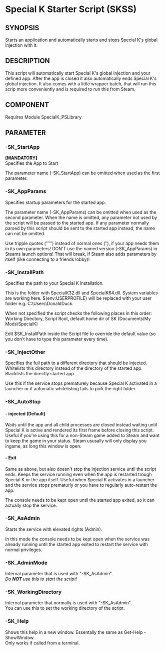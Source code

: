 # Special K Starter Script (SKSS)

## SYNOPSIS
Starts an application and automatically starts and stops Special K's global injection with it.

## DESCRIPTION
This script will automatically start Special K's global injection and your defined app. After the app is closed it also automatically ends Special K's global injection. It also comes with a little wrapper batch, that will run this scrip more conveniently and is required to run this from Steam.

## COMPONENT
Requires Module SpecialK_PSLibrary

## PARAMETER
### -SK_StartApp
**[MANDATORY]**\
Specifies the App to Start

The parameter name (-SK_StartApp) can be omitted when used as the first parameter.
### -SK_AppParams
Specifies startup parameters for the started app.

The parameter name (-SK_AppParams) can be omitted when used as the second parameter. When the name is omitted, any parameter not used by the script will be passed to the started app. If any parameter normally parsed by this script should be sent to the started app instead, the name can not be omitted.

Use tripple quotes (""") instead of normal ones ("), if your app needs them in its own parameters!
DON'T use the named version (-SK_AppParams) in Steams launch options! That will break, if Steam also adds parameters by itself (like connecting to a friends lobby)!
### -SK_InstallPath
Specifies the path to your Special K installation.

This is the folder with SpecialK32.dll and SpecialK64.dll. System variables are working here. ${env:USERPROFILE} will be replaced with your user folder e.g. C:\Users\DonaldDuck.

When not specified the script checks the following places in this order: Working Directory, Script Root, default home dir of SK (Documents\My Mods\SpecialK\)

Edit $SK_InstallPath inside the Script file to override the default value (so you don't have to type this parameter every time).
### -SK_InjectOther
Specifies the full path to a different directory that should be injected. Whitelists this directory instead of the directory of the started app. Blacklists the directly started app.

Use this if the service stops prematurely because Special K activated in a launcher or if automatic whitelisting fails to pick the right folder.
### -SK_AutoStop
#### - injected (Default)
  Waits until the app and all child processes are closed instead waiting until Special K is active and rendered its first frame before closing this script. Useful if you're using this for a non-Steam game added to Steam and want to keep the game in your status. Steam ususally will only display you ingame, as long this window is open.

#### - Exit
  Same as above, but also doesn't stop the injection service until the script ends. Keeps the service running even when the app is restarted trough Special K or the app itself. Useful when Special K activates in a launcher and the service stops prematurly or you have to regularly auto-restart the app.

The console needs to be kept open until the started app exited, so it can actually stop the service.
### -SK_AsAdmin
Starts the service with elevated rights (Admin).

In this mode the console needs to be kept open when the service was already running until the started app exited to restart the service with normal privileges.
### -SK_AdminMode
Internal parameter that is used with "-SK_AsAdmin".\
*Do **NOT** use this to start the script!*
### -SK_WorkingDirectory
Internal parameter that normally is used with "-SK_AsAdmin".\
You can use this to set the working directory of the script.
### -SK_Help
Shows this help in a new window. Essentally the same as Get-Help <ScriptName> -ShowWindow.\
Only works if called from a terminal.
